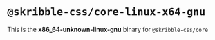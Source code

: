 # `@skribble-css/core-linux-x64-gnu`

This is the **x86_64-unknown-linux-gnu** binary for `@skribble-css/core`
